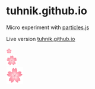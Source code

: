# tuhnik.github.io

Micro experiment with [particles.js](https://github.com/VincentGarreau/particles.js/)

Live version [tuhnik.github.io](https://tuhnik.github.io/)
<br>
<br>
<img src="https://github.com/tuhnik/tuhnik.github.io/blob/master/sakura.png" width="15"><br>
<img src="https://github.com/tuhnik/tuhnik.github.io/blob/master/sakura.png" width="30"><br>
<img src="https://github.com/tuhnik/tuhnik.github.io/blob/master/sakura.png" width="45">

